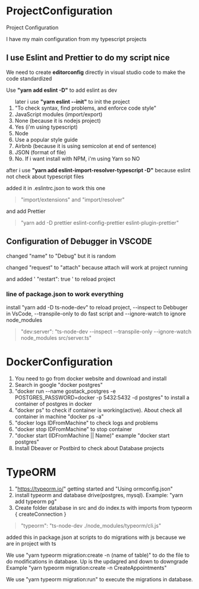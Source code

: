 # ProjectConfiguration
Project Configuration

I have my main configuration from my typescript projects

## I use Eslint and Prettier to do my script nice
 
 We need to create <b>editorconfig</b> directly in visual studio code to make the code standardized
 
 Use <b>"yarn add eslint -D"</b> to add eslint as dev
<ol> 
  later i use <b>"yarn eslint --init"</b> to init the project
  <li>"To check syntax, find problems, and enforce code style"</li>
  <li>JavaScript modules (import/export)</li>
  <li>None (because it is nodejs project)</li>
  <li>Yes (i'm using typescript)</li>
  <li>Node</li>
  <li>Use a popular style guide</li>
  <li>Airbnb (because it is using semicolon at end of sentence)</li>
  <li>JSON (format of file)</li>
  <li>No. If i want install with NPM, i'm using Yarn so NO</li>
</ol>

after i use <b>"yarn add eslint-import-resolver-typescript -D"</b> because eslint not check about typescript files

added it in .eslintrc.json to work this one

> "import/extensions" and "import/resolver" 

and add Prettier

> "yarn add -D prettier eslint-config-prettier eslint-plugin-prettier"

## Configuration of Debugger in VSCODE

changed "name" to "Debug" but it is random

changed "request" to "attach" because attach will work at project running

and added ' "restart": true ' to reload project

### line of package.json to work everything

install "yarn add -D ts-node-dev" to reload project, --inspect to Debbuger in VsCode, --transpile-only to do fast script and --ignore-watch to ignore node_modules 

>  "dev:server": "ts-node-dev --inspect --transpile-only --ignore-watch node_modules src/server.ts"


# DockerConfiguration

<ol>
  <li>You need to go from docker website and download and install</li>
  <li>Search in google "docker postgres"</li>
  <li>"docker run --name gostack_postgres -e POSTGRES_PASSWORD=docker -p 5432:5432 -d postgres" to install a container of postgres in docker</li>
  <li>"docker ps" to check if container is working(active). About check all container in machine "docker ps -a"</li>
  <li>"docker logs IDFromMachine" to check logs and problems</li>
  <li>"docker stop IDFromMachine" to stop container</li>
  <li>"docker start (IDFromMachine || Name)" example "docker start postgres"</li>
  <li>Install Dbeaver or Postbird to check about Database projects</li>
</ol>

# TypeORM

1. "https://typeorm.io/" getting started and "Using ormconfig.json"
2. install typeorm and database drive(postgres, mysql). Example: "yarn add typeorm pg"
3. Create folder database in src and do index.ts with imports from typeorm { createConnection }

> "typeorm": "ts-node-dev ./node_modules/typeorm/cli.js"

added this in package.json at scripts to do migrations with js because we are in project with ts

We use "yarn typeorm migration:create -n (name of table)" to do the file to do modifications in database. Up is the updagred and down to downgrade 
Example 
"yarn typeorm migration:create -n CreateAppointments"

We use "yarn typeorm migration:run" to execute the migrations in database.

